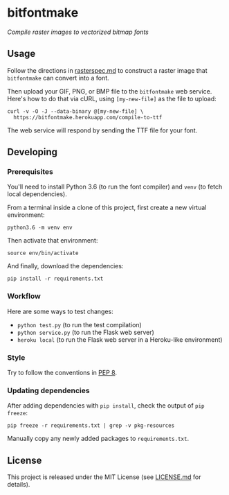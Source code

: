 # bitfontmake
_Compile raster images to vectorized bitmap fonts_

## Usage

Follow the directions in [rasterspec.md](rasterspec.md) to construct
a raster image that `bitfontmake` can convert into a font.

Then upload your GIF, PNG, or BMP file to the `bitfontmake` web service.
Here's how to do that via cURL, using `[my-new-file]` as the file to
upload:

```
curl -v -O -J --data-binary @[my-new-file] \
  https://bitfontmake.herokuapp.com/compile-to-ttf
```

The web service will respond by sending the TTF file for your font.

## Developing

### Prerequisites

You'll need to install Python 3.6 (to run the font compiler) and `venv` (to fetch local dependencies).

From a terminal inside a clone of this project, first create a new virtual environment:

```
python3.6 -m venv env
```

Then activate that environment:

```
source env/bin/activate
```

And finally, download the dependencies:

```
pip install -r requirements.txt
```

### Workflow

Here are some ways to test changes:

- `python test.py` (to run the test compilation)
- `python service.py` (to run the Flask web server)
- `heroku local` (to run the Flask web server in a Heroku-like environment)

### Style

Try to follow the conventions in [PEP 8](https://www.python.org/dev/peps/pep-0008/).

### Updating dependencies

After adding dependencies with `pip install`, check the output of `pip freeze`:

```
pip freeze -r requirements.txt | grep -v pkg-resources
```

Manually copy any newly added packages to `requirements.txt`.

## License

This project is released under the MIT License (see [LICENSE.md](LICENSE.md) for details).
